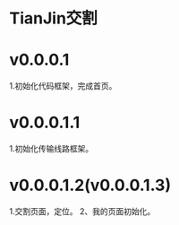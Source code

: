 # TianJin交割

# v0.0.0.1
1.初始化代码框架，完成首页。

# v0.0.0.1.1
1.初始化传输线路框架。

# v0.0.0.1.2(v0.0.0.1.3)
1.交割页面，定位。
2、我的页面初始化。

